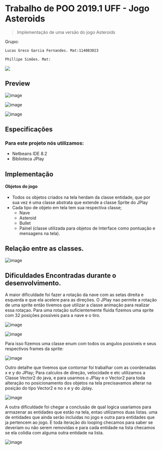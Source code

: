# Trabalho de POO 2019.1 UFF - Jogo Asteroids
> Implementação de uma versão do jogo Asteroids


Grupo:
```sh
Lucas Greco Garcia Fernandes. Mat:114083023
```
```sh
Phillipe Simões. Mat:
```

![](header.png)

## Preview

![image](https://user-images.githubusercontent.com/50213462/60403762-e19bac00-9b77-11e9-9452-5ebfd4ec2358.png)

![image](https://user-images.githubusercontent.com/50213462/60403784-0c860000-9b78-11e9-9a47-48bff22781f1.png)

![image](https://user-images.githubusercontent.com/50213462/60403792-1871c200-9b78-11e9-88ef-50a3eb51e5f0.png)

## Especificações

### Para este projeto nós utilizamos:
   * Netbeans IDE 8.2
   * Biblioteca JPlay
## Implementação
  
  #### Objetos do jogo
   * Todos os objetos criados na tela herdam da classe entidade, que por sua vez é uma classe abstrata que extende a classe Sprite do JPlay
   * Cada tipo de objeto em tela tem sua respectiva classe; 
      * Nave 
      * Asteroid 
      * Bullet
      * Painel (classe utilizada para objetos de Interface como pontuação e mensagens na tela).

## Relação entre as classes.

![image](https://user-images.githubusercontent.com/50213462/60403858-004e7280-9b79-11e9-8584-fbb3a0231223.png)

## Dificuldades Encontradas durante o desenvolvimento.

A maior dificuldade foi fazer a rotação da nave com as setas direita e esquerda e que ela acelere para as direções.
O JPlay nao permite a rotação de uma sprite então tivemos que utilizar a classe animação para realizar essa rotaçao.
Para uma rotação suficientemente fluida fizemos uma sprite com 32 posições possiveis para a nave e o tiro.

![image](https://user-images.githubusercontent.com/50213462/60405093-82906400-9b84-11e9-8996-5debd4e2646f.png)

![image](https://user-images.githubusercontent.com/50213462/60405110-a358b980-9b84-11e9-93f5-25e38cb48795.png)


Para isso fizemos uma classe enum com todos os angulos possiveis e seus respectivos frames da sprite:

 ![image](https://user-images.githubusercontent.com/50213462/60405139-c5ead280-9b84-11e9-8002-f87b3679bfec.png)
  
Outro detalhe que tivemos que contornar foi trabalhar com as coordenadas x e y do JPlay;
Para calculos de direção, velocidade e etc utilizamos a Classe Vector2 do java, e para usarmos o JPlay e o Vector2 para toda alteração no posicionamento dos objetos na tela precisavamos alterar na posição do tipo Vector2 e no x e y do Jplay.

 ![image](https://user-images.githubusercontent.com/50213462/60405369-1151b080-9b86-11e9-8168-38ec35f9b805.png)

A outra dificuldade foi chegar a conclusão de qual logica usariamos para armazenar as entidades que estão na tela, entao utilizamos duas listas. uma de entidades que ainda serão incluidas no jogo e outra para entidades que ja pertencem ao jogo.
E toda iteração do looping checamos para saber se deveriam ou não serem removidas e para cada entidade na lista checamos se ela colidia com alguma outra entidade na lista.

![image](https://user-images.githubusercontent.com/50213462/60405489-e582fa80-9b86-11e9-9560-0f39bdcb45e9.png)


